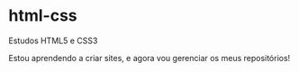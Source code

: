 # html-css
 Estudos HTML5 e CSS3

 Estou aprendendo a criar sites, e agora vou gerenciar os meus repositórios!

